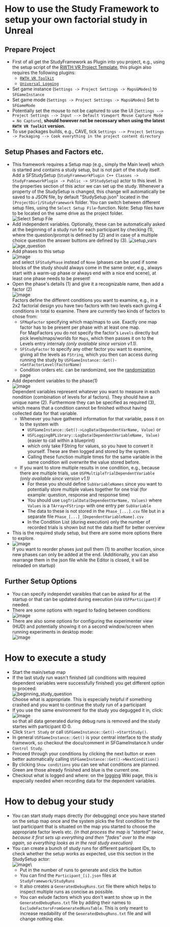 # How to use the Study Framework to setup your own factorial study in Unreal

## Prepare Project
* First of all get the StudyFramework as Plugin into you project, e.g., using the setup script of the [RWTH VR Project Template](https://devhub.vr.rwth-aachen.de/VR-Group/unreal-development/unrealprojecttemplate), this plugin also requires the following plugins:
  * [``RWTH VR Toolkit``](https://devhub.vr.rwth-aachen.de/VR-Group/unreal-development/plugins/rwth-vr-toolkit)
  * [``Universal Logging``](https://devhub.vr.rwth-aachen.de/VR-Group/unreal-development/plugins/universallogging)
* Set game instance (``Settings -> Project Settings -> Maps&Modes``) to ``SFGameInstance``
* Set game mode (``Settings -> Project Settings -> Maps&Modes``) Set to ``SFGameMode``
* Potentially set the mouse to not be captured to use the UI (``Settings --> Project Settings --> Input --> Default Viewport Mouse Capture Mode = No Capture``), **should however not be necessary when using the latest ``RWTH VR Toolkit`` version.**
* To use packages builds, e.g., CAVE, tick ``Settings --> Project Settings -> Packaging --> Cook everything in the project content directory``

## Setup Phases and Factors etc.
* This framework requires a Setup map (e.g., simply the Main level) which is started and contains a study setup, but is not part of the study itself. Add a SFStudySetup (``StudyFrameworkPlugin C++ Classes -> StudyFrameworkPlugin -> Public -> SFStudySetup``) actor to this level. In the properties section of this actor we can set up the study.  Whenever a property of the StudySetup is changed, this change will automatically be saved to a JSON file, by default "StudySetup.json" located in the ```[ProjectDir]/StudyFramework``` folder. You can switch between different setup files, using the ```Select Setup File```-function. Note: Setup files have to be located on the same drive as the project folder.\
![Select Setup File](uploads/741725a5091a4143c1549b2050ae40e6/grafik.png)
* Add independent variables. Optionally, these can be automatically asked at the beginning of a study run for each participant by checking (1), where the question/prompt is defined by (2) and in case of a multiple choice question the answer buttons are defined by (3).
![setup_vars](uploads/12eed40aae5d42b18ec187387f3f42b5/setup_vars.png)
![age_question](uploads/833fbf53af9fd2c4456ae3672c42178e/age_question.png)
* Add phases to this setup\
 ![image](uploads/06e2902e6cda1d9dc7994f03ff937145/image.png)\
and select ``SFStudyPhase`` instead of ``None`` (phases can be used if some blocks of the study should always come in the same order, e.g., always start with a warm-up phase or always end with a nice end scene), at least one phase needs to be present!
* Open the phase's details (1) and give it a recognizable name, then add a factor (2)\
![image](uploads/d02708b9b1c4ba267fce27c25ad09564/image.png)\
Factors define the different conditions you want to examine, e.g., in a 2x2 factorial design you have two factors with two levels each giving 4 conditions in total to examine. There are currently two kinds of factors to chose from:
  * ``SFMapFactor`` specifying which map/maps to use. Exactly one map factor has to be present per phase with at least one map.\
For MapFactors you do not specify the factor's ``Levels`` directly but pick levels/maps/worlds for ``Maps``, which then passes it on to the Levels entry internaly *(only available since version v1.1)*.
  * ``SFStudyFactor`` to specify any other factor you want to examine, giving all the levels as ``FString``, which you then can access during running the study by ``USFGameInstance::Get()->GetFactorLevel(FactorName)``
  * Condition orders etc. can be randomized, see the [randomization](Randomization) page
* Add dependent variables to the phase(1)\
![image](uploads/968ed9a94170b6e1ae84a8b92f6902e9/image.png)\
Dependent variables represent whatever you want to measure in each nondition (combination of levels for al factors). They should have a unique name (2). Furthermore they can be specified as required (3), which means that a condition cannot be finished without having collected data for that variable. 
  * Whenever you have gathered information for that variable, pass it on to the system with
    * ``USFGameInstance::Get()->LogData(DependentVarName, Value)`` or
    * ``USFLoggingBPLibrary::LogData(DependentVariableName, Value)`` (easier to call within a blueprint) 
    * which only take FString for values, so you have to convert it yourself. These are then logged and stored by the system. 
    * Calling these function multiple times for the same variable in the same condition will overwrite the value stored before.
  * If you want to store multiple results in one condition, e.g., because there are multiple trials, use ``USFMultipleTrialDependentVariable`` *(only available since version v1.1)*
    * For these you should define ``SubVariableNames`` since you want to potentially store multiple values together for one trial (for example: question, response and response time)
    * You should use ``LogTrialData(DependentVarName, Values)`` where ``Values`` is a ``TArray<FString>`` with one entry per ``SubVariable``
    * The data to these is not stored in the ``Phase_[...].csv`` file but in a separate file ``Phase_[...]_[DependentVariableName].csv``
    * In the Condition List (during execution) only the number of recorded trials is shown but not the data itself for better overview
* This is the required study setup, but there are some more options there to explore.
* ![image](uploads/ed698d70f2e68dfbc8c895cda36f56a5/image.png)\
If you want to reorder phases just pull them (1) to another location, since new phases can only be added at the end. (Additionally, you can also rearrange them in the json file while the Editor is closed, it will be reloaded on startup)

## Further Setup Options
* You can specify independet varaibles that can be asked for at the startup or that can be updated during execution (via ``USFParticipant``) if needed.
* There are some options with regard to fading between conditions:\
![image](uploads/6873bcb8e81e35a6f8a382de8f9f03b3/image.png)
* There are also some options for configuring the experimenter view (HUD) and potentially showing it on a second window/screen when running experiments in desktop mode:\
![image](uploads/130b927a397c214a54cfb417fefbb0b7/image.png)


# How to execute a study

* Start the main/setup map
* If the last study run wasn't finished (all conditions with required dependent variables were successfully finished) you get different option to proceed:\
![beginning_study_question](uploads/07e884b868c04941f2ee6fc29f813e01/beginning_study_question.png)\
Choose what is appropriate. This is especially helpful if something crashed and you want to continue the study run of a participant
* If you use the same environment for the study you degugged it in, click:\
![image](uploads/ce7df26a0703d64e4a4d7cf49713f928/image.png)\
so that all data generated during debug runs is removed and the study startes with participant ID 0.
* Click ``Start Study`` or call ``USFGameInstance::Get()->StartStudy()``.
* In general ``USFGameInstance::Get()`` is your central interface to the study framework, so checkout the docu/comment in SFGameInstance.h under ``Control Study``.
* Proceed through your conditions by clicking the next button or even better automatically calling ``USFGameInstance::Get()->NextCondition()``
* By clicking ``Show conditions`` you can see what conditions are planned. Green are those already finished and blue is the current one.
* Checkout what is logged and where: on the [logging](Logging) Wiki page, this is especially needed when recording data for the dependent variables.

# How to debug your study

* You can start study maps directly (for debugging) once you have started on the setup map once and the system picks the first condition for the last participant that is situated on the map you started to choose the appropriate factor levels etc. *(in that process the map is "started" twice, because it first sets up everything and then "fades" over to the map again, so everything looks as in the real study execution)*
* You can create a bunch of study runs for different participant IDs, to check whether the setup works as expected, use this section in the StudySetup actor: \
![image](uploads/2c3feeae173d0bab1c7863eef9f76592/image.png)\
  * Put in the number of runs to generate and click the button
  * You can find the ``Participant_[i].json`` files at ``StudyFramework/StudyRuns`` 
  * It also creates a ``GeneratedDebugRuns.txt`` file there which helps to inspect multiple runs as concise as possible.
  * You can exlude factors which you don't want to show up in the ``GeneratedDebugRuns.txt`` file by adding their names to ``ExcludeFactorsFromGeneratedRunsTable``. This is only meant to increase readability of the ``GeneratedDebugRuns.txt`` file and will change nothing else.